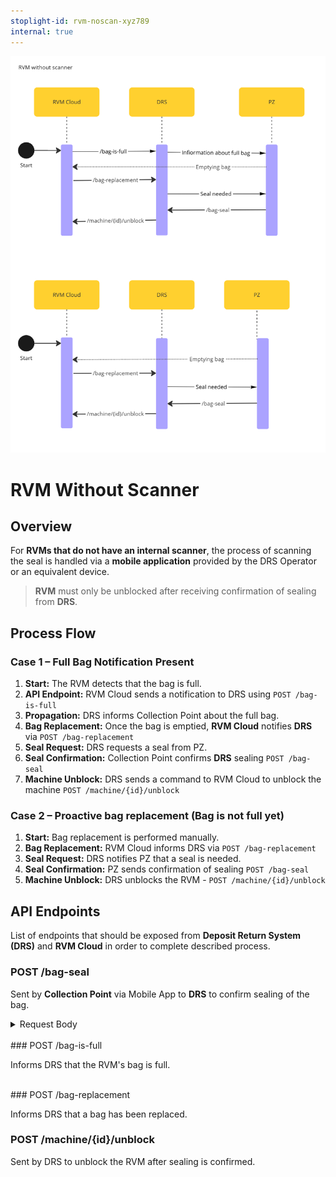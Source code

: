 ```yaml
---
stoplight-id: rvm-noscan-xyz789
internal: true
---
```

![RVMWithoutScanner.png](../../assets/images/RVMNoScanner.png)

# RVM Without Scanner

## Overview
For **RVMs that do not have an internal scanner**, the process of scanning the seal is handled via a **mobile application** provided by the DRS Operator or an equivalent device.

>  **RVM** must only be unblocked after receiving confirmation of sealing from **DRS**.

## Process Flow

### Case 1 – Full Bag Notification Present

1. **Start:** The RVM detects that the bag is full.
2. **API Endpoint:** RVM Cloud sends a notification to DRS using `POST /bag-is-full`
3. **Propagation:** DRS informs Collection Point about the full bag.
4. **Bag Replacement:** Once the bag is emptied, **RVM Cloud** notifies **DRS** via `POST /bag-replacement`
5. **Seal Request:** DRS requests a seal from PZ.
6. **Seal Confirmation:** Collection Point confirms **DRS** sealing `POST /bag-seal`
7. **Machine Unblock:** DRS sends a command to RVM Cloud to unblock the machine `POST /machine/{id}/unblock`

### Case 2 – Proactive bag replacement (Bag is not full yet)

1. **Start:** Bag replacement is performed manually.
2. **Bag Replacement:** RVM Cloud informs DRS via `POST /bag-replacement`
3. **Seal Request:** DRS notifies PZ that a seal is needed.
4. **Seal Confirmation:** PZ sends confirmation of sealing `POST /bag-seal`
5. **Machine Unblock:** DRS unblocks the RVM -  `POST /machine/{id}/unblock`



## API Endpoints

List of endpoints that should be exposed from **Deposit Return System (DRS)** and **RVM Cloud** in order to complete described process.

<!--
type: tab
title: DRS
-->

### POST /bag-seal

Sent by **Collection Point** via Mobile App to **DRS** to confirm sealing of the bag.

<details>

<summary>Request Body</summary>

```yaml jsonSchema
  $ref: '../../drs-openapi.yaml#/components/schemas/BagSeal'
```
</details>
<br>
### POST /bag-is-full

Informs DRS that the RVM's bag is full.


<br>
### POST /bag-replacement

Informs DRS that a bag has been replaced.



<!--
type: tab
title: RVM
-->

### POST /machine/{id}/unblock

Sent by DRS to unblock the RVM after sealing is confirmed.


<!-- type: tab-end -->
